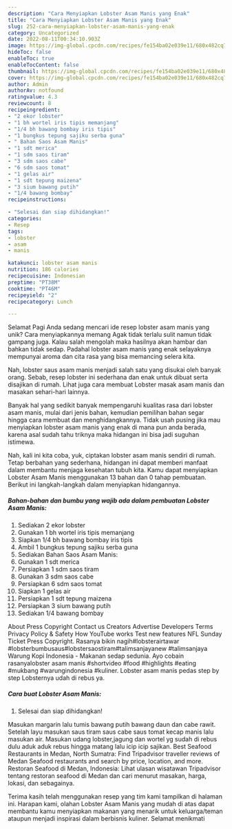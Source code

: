 ```yaml
---
description: "Cara Menyiapkan Lobster Asam Manis yang Enak"
title: "Cara Menyiapkan Lobster Asam Manis yang Enak"
slug: 252-cara-menyiapkan-lobster-asam-manis-yang-enak
category: Uncategorized
date: 2022-08-11T00:34:10.903Z
image: https://img-global.cpcdn.com/recipes/fe154ba02e039e11/680x482cq70/lobster-asam-manis-foto-resep-utama.jpg
hideToc: false
enableToc: true
enableTocContent: false
thumbnail: https://img-global.cpcdn.com/recipes/fe154ba02e039e11/680x482cq70/lobster-asam-manis-foto-resep-utama.jpg
cover: https://img-global.cpcdn.com/recipes/fe154ba02e039e11/680x482cq70/lobster-asam-manis-foto-resep-utama.jpg
author: Admin
authorAv: notfound
ratingvalue: 4.3
reviewcount: 8
recipeingredient:
- "2 ekor lobster"
- "1 bh wortel iris tipis memanjang"
- "1/4 bh bawang bombay iris tipis"
- "1 bungkus tepung sajiku serba guna"
- " Bahan Saos Asam Manis"
- "1 sdt merica"
- "1 sdm saos tiram"
- "3 sdm saos cabe"
- "6 sdm saos tomat"
- "1 gelas air"
- "1 sdt tepung maizena"
- "3 sium bawang putih"
- "1/4 bawang bombay"
recipeinstructions:

- "Selesai dan siap dihidangkan!"
categories:
- Resep
tags:
- lobster
- asam
- manis

katakunci: lobster asam manis 
nutrition: 186 calories
recipecuisine: Indonesian
preptime: "PT38M"
cooktime: "PT46M"
recipeyield: "2"
recipecategory: Lunch

---
```



Selamat Pagi Anda sedang mencari ide resep lobster asam manis yang unik? Cara menyiapkannya memang Agak tidak terlalu sulit namun tidak gampang juga. Kalau salah mengolah maka hasilnya akan hambar dan bahkan tidak sedap. Padahal lobster asam manis yang enak selayaknya mempunyai aroma dan cita rasa yang bisa memancing selera kita.


Nah, lobster saus asam manis menjadi salah satu yang disukai oleh banyak orang. Sebab, resep lobster ini sederhana dan enak untuk dibuat serta disajikan di rumah. Lihat juga cara membuat Lobster masak asam manis dan masakan sehari-hari lainnya.

Banyak hal yang sedikit banyak mempengaruhi kualitas rasa dari lobster asam manis, mulai dari jenis bahan, kemudian pemilihan bahan segar hingga cara membuat dan menghidangkannya. Tidak usah pusing jika mau menyiapkan lobster asam manis yang enak di mana pun anda berada, karena asal sudah tahu triknya maka hidangan ini bisa jadi suguhan istimewa.


Nah, kali ini kita coba, yuk, ciptakan lobster asam manis sendiri di rumah. Tetap berbahan yang sederhana, hidangan ini dapat memberi manfaat dalam membantu menjaga kesehatan tubuh kita. Kamu dapat menyiapkan Lobster Asam Manis menggunakan 13 bahan dan 0 tahap pembuatan. Berikut ini langkah-langkah dalam menyiapkan hidangannya.

<!--inarticleads1-->

##### Bahan-bahan dan bumbu yang wajib ada dalam pembuatan Lobster Asam Manis:

1. Sediakan 2 ekor lobster
1. Gunakan 1 bh wortel iris tipis memanjang
1. Siapkan 1/4 bh bawang bombay iris tipis
1. Ambil 1 bungkus tepung sajiku serba guna
1. Sediakan  Bahan Saos Asam Manis:
1. Gunakan 1 sdt merica
1. Persiapkan 1 sdm saos tiram
1. Gunakan 3 sdm saos cabe
1. Persiapkan 6 sdm saos tomat
1. Siapkan 1 gelas air
1. Persiapkan 1 sdt tepung maizena
1. Persiapkan 3 sium bawang putih
1. Sediakan 1/4 bawang bombay


About Press Copyright Contact us Creators Advertise Developers Terms Privacy Policy &amp; Safety How YouTube works Test new features NFL Sunday Ticket Press Copyright. Rasanya bikin nagih#lobsterairtawar #lobsterbumbusaus#lobstersaostiram#talimsanjayanew #talimsanjaya Warung Kopi Indonesia - Makanan sedap sedunia. Ayo cobain rasanyalobster asam manis #shortvideo #food #highlights #eating #mukbang #warungindonesia #kuliner. Lobster asam manis pedas step by step Lobsternya udah di rebus ya. 

<!--inarticleads2-->

##### Cara buat Lobster Asam Manis:


1. Selesai dan siap dihidangkan!

Masukan margarin lalu tumis bawang putih bawang daun dan cabe rawit. Setelah layu masukan saus tiram saus cabe saus tomat kecap manis lalu masukan air. Masukan udang lobster,jagung dan wortel yg sudah di rebus dulu aduk aduk rebus hingga matang lalu icip icip sajikan. Best Seafood Restaurants in Medan, North Sumatra: Find Tripadvisor traveller reviews of Medan Seafood restaurants and search by price, location, and more. Restoran Seafood di Medan, Indonesia: Lihat ulasan wisatawan Tripadvisor tentang restoran seafood di Medan dan cari menurut masakan, harga, lokasi, dan sebagainya. 

Terima kasih telah menggunakan resep yang tim kami tampilkan di halaman ini. Harapan kami, olahan Lobster Asam Manis yang mudah di atas dapat membantu kamu menyiapkan makanan yang menarik untuk keluarga/teman ataupun menjadi inspirasi dalam berbisnis kuliner. Selamat menikmati
